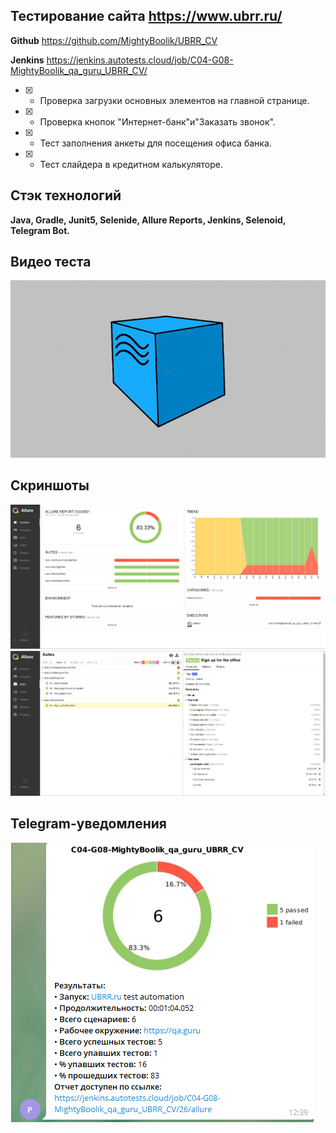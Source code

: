 ## Тестирование сайта https://www.ubrr.ru/
**Github** https://github.com/MightyBoolik/UBRR_CV

**Jenkins** https://jenkins.autotests.cloud/job/C04-G08-MightyBoolik_qa_guru_UBRR_CV/


- [X] - Проверка загрузки основных элементов на главной странице.

- [X] - Проверка кнопок "Интернет-банк"и"Заказать звонок".

- [X] - Тест заполнения анкеты для посещения офиса банка.

- [X] - Тест слайдера в кредитном калькуляторе.

## Стэк технологий
**Java, Gradle, Junit5, Selenide, Allure Reports, Jenkins, Selenoid, Telegram Bot.**

## Видео теста

![alt text](https://github.com/MightyBoolik/UBRR_CV/blob/0b58886d7af44c4196ea8f4a1ab0f5bb6552d4fb/files/Allure_ubrr.gif "**Видео теста**")

## Скриншоты

![alt text](files/Allure_ubrr.png "Allure")
![alt text](files/Aluure1_ubrr.png "Allure")

## Telegram-уведомления

![alt text](files/telegram_ubrr.png "Allure")
